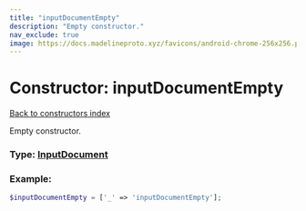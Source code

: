 ```yaml
---
title: "inputDocumentEmpty"
description: "Empty constructor."
nav_exclude: true
image: https://docs.madelineproto.xyz/favicons/android-chrome-256x256.png
---
```

# Constructor: inputDocumentEmpty  
[Back to constructors index](index.md)



Empty constructor.




### Type: [InputDocument](../types/InputDocument.md)


### Example:

```php
$inputDocumentEmpty = ['_' => 'inputDocumentEmpty'];
```  
